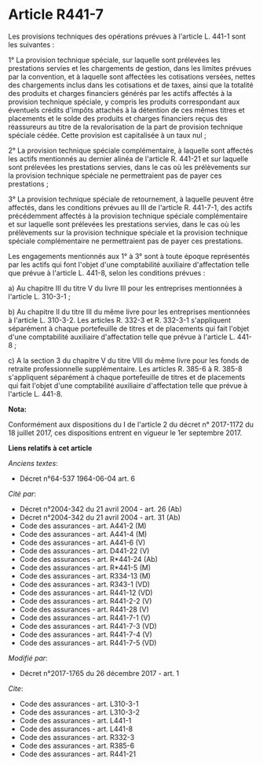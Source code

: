 # Article R441-7

Les provisions techniques des opérations prévues à l'article L. 441-1 sont les suivantes :

1° La provision technique spéciale, sur laquelle sont prélevées les prestations servies et les chargements de gestion, dans
les limites prévues par la convention, et à laquelle sont affectées les cotisations versées, nettes des chargements inclus
dans les cotisations et de taxes, ainsi que la totalité des produits et charges financiers générés par les actifs affectés à
la provision technique spéciale, y compris les produits correspondant aux éventuels crédits d'impôts attachés à la détention
de ces mêmes titres et placements et le solde des produits et charges financiers reçus des réassureurs au titre de la
revalorisation de la part de provision technique spéciale cédée. Cette provision est capitalisée à un taux nul ;

2° La provision technique spéciale complémentaire, à laquelle sont affectés les actifs mentionnés au dernier alinéa de
l'article R. 441-21 et sur laquelle sont prélevées les prestations servies, dans le cas où les prélèvements sur la provision
technique spéciale ne permettraient pas de payer ces prestations ;

3° La provision technique spéciale de retournement, à laquelle peuvent être affectés, dans les conditions prévues au III de
l'article R. 441-7-1, des actifs précédemment affectés à la provision technique spéciale complémentaire et sur laquelle sont
prélevées les prestations servies, dans le cas où les prélèvements sur la provision technique spéciale et la provision
technique spéciale complémentaire ne permettraient pas de payer ces prestations.

Les engagements mentionnés aux 1° à 3° sont à toute époque représentés par les actifs qui font l'objet d'une comptabilité
auxiliaire d'affectation telle que prévue à l'article L. 441-8, selon les conditions prévues :

a) Au chapitre III du titre V du livre III pour les entreprises mentionnées à l'article L. 310-3-1 ;

b) Au chapitre II du titre III du même livre pour les entreprises mentionnées à l'article L. 310-3-2. Les articles R. 332-3
et R. 332-3-1 s'appliquent séparément à chaque portefeuille de titres et de placements qui fait l'objet d'une comptabilité
auxiliaire d'affectation telle que prévue à l'article L. 441-8 ;

c) A la section 3 du chapitre V du titre VIII du même livre pour les fonds de retraite professionnelle supplémentaire. Les
articles R. 385-6 à R. 385-8 s'appliquent séparément à chaque portefeuille de titres et de placements qui fait l'objet d'une
comptabilité auxiliaire d'affectation telle que prévue à l'article L. 441-8.

**Nota:**

Conformément aux dispositions du I de l'article 2 du décret n° 2017-1172 du 18 juillet 2017, ces dispositions entrent en
vigueur le 1er septembre 2017.

**Liens relatifs à cet article**

_Anciens textes_:

  - Décret n°64-537 1964-06-04 art. 6

_Cité par_:

  - Décret n°2004-342 du 21 avril 2004 - art. 26 (Ab)
  - Décret n°2004-342 du 21 avril 2004 - art. 31 (Ab)
  - Code des assurances - art. A441-2 (M)
  - Code des assurances - art. A441-4 (M)
  - Code des assurances - art. A441-6 (V)
  - Code des assurances - art. D441-22 (V)
  - Code des assurances - art. R*441-24 (Ab)
  - Code des assurances - art. R*441-5 (M)
  - Code des assurances - art. R334-13 (M)
  - Code des assurances - art. R343-1 (VD)
  - Code des assurances - art. R441-12 (VD)
  - Code des assurances - art. R441-2-2 (V)
  - Code des assurances - art. R441-28 (V)
  - Code des assurances - art. R441-7-1 (V)
  - Code des assurances - art. R441-7-3 (VD)
  - Code des assurances - art. R441-7-4 (V)
  - Code des assurances - art. R441-7-5 (VD)

_Modifié par_:

  - Décret n°2017-1765 du 26 décembre 2017 - art. 1

_Cite_:

  - Code des assurances - art. L310-3-1
  - Code des assurances - art. L310-3-2
  - Code des assurances - art. L441-1
  - Code des assurances - art. L441-8
  - Code des assurances - art. R332-3
  - Code des assurances - art. R385-6
  - Code des assurances - art. R441-21
